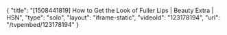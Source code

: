{
    "title": "[1508441819] How to Get the Look of Fuller Lips | Beauty Extra | HSN",
    "type": "solo",
    "layout": "iframe-static",
    "videoId": "123178194",
    "url": "\/tvpembed\/123178194"
}